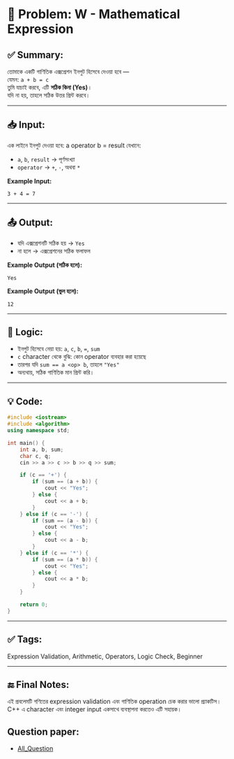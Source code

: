 # 🧩 Problem: W - Mathematical Expression

## ✅ Summary:
তোমাকে একটি গাণিতিক এক্সপ্রেশন ইনপুট হিসেবে দেওয়া হবে —  
যেমন: `a + b = c`  
তুমি যাচাই করবে, এটি **সঠিক কিনা (Yes)**।  
যদি না হয়, তাহলে সঠিক উত্তর প্রিন্ট করবে।

---

## 📥 Input:
এক লাইনে ইনপুট দেওয়া হবে: a operator b = result
যেখানে:
- `a`, `b`, `result` → পূর্ণসংখ্যা
- `operator` → `+`, `-`, অথবা `*`

**Example Input:**

```
3 + 4 = 7
```
---
## 📤 Output:
- যদি এক্সপ্রেশনটি সঠিক হয় → `Yes`
- না হলে → এক্সপ্রেশনের সঠিক ফলাফল

**Example Output (সঠিক হলে):**
```
Yes
```
**Example Output (ভুল হলে):**
```
12
```
---

## 🧠 Logic:
- ইনপুট হিসেবে নেয়া হয়: `a`, `c`, `b`, `=`, `sum`
- `c` character থেকে বুঝি: কোন operator ব্যবহার করা হয়েছে
- তারপর যদি `sum == a <op> b`, তাহলে `"Yes"`
- অন্যথায়, সঠিক গাণিতিক মান প্রিন্ট করি।

---

## 💡 Code:
```cpp
#include <iostream>
#include <algorithm>
using namespace std;

int main() {
    int a, b, sum;
    char c, q;
    cin >> a >> c >> b >> q >> sum;

    if (c == '+') {
        if (sum == (a + b)) {
            cout << "Yes";
        } else {
            cout << a + b;
        }
    } else if (c == '-') {
        if (sum == (a - b)) {
            cout << "Yes";
        } else {
            cout << a - b;
        }
    } else if (c == '*') {
        if (sum == (a * b)) {
            cout << "Yes";
        } else {
            cout << a * b;
        }
    }

    return 0;
}

```

---

## ✅ Tags:
Expression Validation, Arithmetic, Operators, Logic Check, Beginner

---

## 🔚 Final Notes:
এই প্রবলেমটি গণিতের expression validation এবং গাণিতিক operation চেক করার ভালো প্র্যাকটিস।
C++ এ character এবং integer input একসাথে ব্যবস্থাপনা করতেও এটি সহায়ক।

## Question paper:
- [All_Question](../Question%20Paper/All_Question.pdf)
